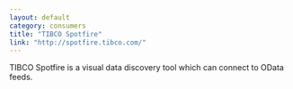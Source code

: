 ```yaml
---
layout: default
category: consumers
title: "TIBCO Spotfire"
link: "http://spotfire.tibco.com/"
---
```

TIBCO Spotfire is a visual data discovery tool which can connect to OData feeds.
